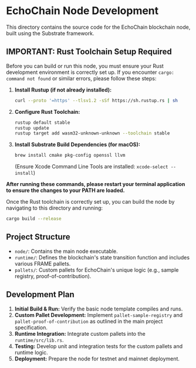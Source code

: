 # EchoChain Node Development

This directory contains the source code for the EchoChain blockchain node, built using the Substrate framework.

## **IMPORTANT: Rust Toolchain Setup Required**

Before you can build or run this node, you must ensure your Rust development environment is correctly set up. If you encounter `cargo: command not found` or similar errors, please follow these steps:

1.  **Install Rustup (if not already installed):**
    ```bash
    curl --proto '=https' --tlsv1.2 -sSf https://sh.rustup.rs | sh
    ```

2.  **Configure Rust Toolchain:**
    ```bash
    rustup default stable
    rustup update
    rustup target add wasm32-unknown-unknown --toolchain stable
    ```

3.  **Install Substrate Build Dependencies (for macOS):**
    ```bash
    brew install cmake pkg-config openssl llvm
    ```
    (Ensure Xcode Command Line Tools are installed: `xcode-select --install`)

**After running these commands, please restart your terminal application to ensure the changes to your PATH are loaded.**

Once the Rust toolchain is correctly set up, you can build the node by navigating to this directory and running:

```bash
cargo build --release
```

## Project Structure

*   `node/`: Contains the main node executable.
*   `runtime/`: Defines the blockchain's state transition function and includes various FRAME pallets.
*   `pallets/`: Custom pallets for EchoChain's unique logic (e.g., sample registry, proof-of-contribution).

## Development Plan

1.  **Initial Build & Run:** Verify the basic node template compiles and runs.
2.  **Custom Pallet Development:** Implement `pallet-sample-registry` and `pallet-proof-of-contribution` as outlined in the main project specification.
3.  **Runtime Integration:** Integrate custom pallets into the `runtime/src/lib.rs`.
4.  **Testing:** Develop unit and integration tests for the custom pallets and runtime logic.
5.  **Deployment:** Prepare the node for testnet and mainnet deployment.